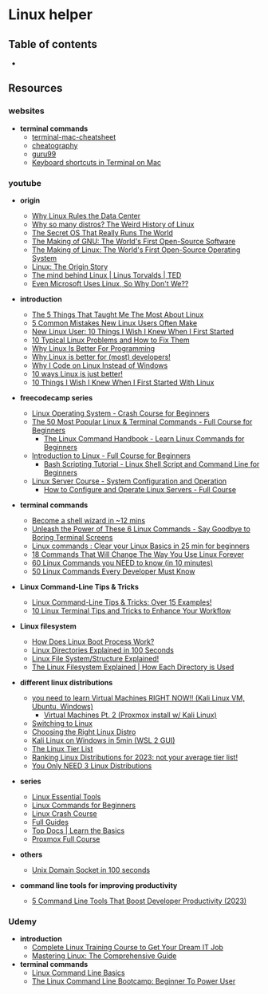 # Linux helper

## Table of contents
- 






## Resources

### websites
- **terminal commands**
  - [terminal-mac-cheatsheet](https://github.com/0nn0/terminal-mac-cheatsheet)
  - [cheatography](https://cheatography.com/davechild/cheat-sheets/linux-command-line/)
  - [guru99](https://www.guru99.com/linux-commands-cheat-sheet.html)
  - [Keyboard shortcuts in Terminal on Mac](https://support.apple.com/en-in/guide/terminal/trmlshtcts/mac)

### youtube
- **origin**
  - [Why Linux Rules the Data Center](https://www.youtube.com/watch?v=xDLBpe5gbUg)
  - [Why so many distros? The Weird History of Linux](https://www.youtube.com/watch?v=ShcR4Zfc6Dw)
  - [The Secret OS That Really Runs The World](https://www.youtube.com/watch?v=5Ll0G5yKJK0)
  - [The Making of GNU: The World's First Open-Source Software](https://www.youtube.com/watch?v=sQDvkd2wtxU)
  - [The Making of Linux: The World's First Open-Source Operating System](https://www.youtube.com/watch?v=E0Q9KnYSVLc)
  - [Linux: The Origin Story](https://www.youtube.com/watch?v=s7u7jBwIocU)
  - [The mind behind Linux | Linus Torvalds | TED](https://www.youtube.com/watch?v=o8NPllzkFhE)
  - [Even Microsoft Uses Linux, So Why Don't We??](https://www.youtube.com/watch?v=l5a9jEtP-vg)

- **introduction**
  - [The 5 Things That Taught Me The Most About Linux](https://www.youtube.com/watch?v=bdr_RvmOpkQ)
  - [5 Common Mistakes New Linux Users Often Make](https://www.youtube.com/watch?v=nY9dVJ2EnSk)
  - [New Linux User: 10 Things I Wish I Knew When I First Started](https://www.youtube.com/watch?v=HIJ6LixbcAY)
  - [10 Typical Linux Problems and How to Fix Them](https://www.youtube.com/watch?v=xsdFNpThetE)
  - [Why Linux Is Better For Programming](https://www.youtube.com/watch?v=otDOHt_Jges)
  - [Why Linux is better for (most) developers!](https://www.youtube.com/watch?v=E_C3pgc1Iho)
  - [Why I Code on Linux Instead of Windows](https://www.youtube.com/watch?v=HrYtwz0Xe2Q)
  - [10 ways Linux is just better!](https://www.youtube.com/watch?v=mAFMJ1LnQu8)
  - [10 Things I Wish I Knew When I First Started With Linux](https://www.youtube.com/watch?v=HIJ6LixbcAY)

- **freecodecamp series**
  - [Linux Operating System - Crash Course for Beginners](https://www.youtube.com/watch?v=ROjZy1WbCIA)
  - [The 50 Most Popular Linux & Terminal Commands - Full Course for Beginners](https://www.youtube.com/watch?v=ZtqBQ68cfJc)
    - [The Linux Command Handbook - Learn Linux Commands for Beginners](https://freecodecamp.org/news/the-linux-commands-handbook/)
  - [Introduction to Linux - Full Course for Beginners](https://www.youtube.com/watch?v=sWbUDq4S6Y8)
    - [Bash Scripting Tutorial - Linux Shell Script and Command Line for Beginners](https://www.freecodecamp.org/news/bash-scripting-tutorial-linux-shell-script-and-command-line-for-beginners/)
  - [Linux Server Course - System Configuration and Operation](https://www.youtube.com/watch?v=WMy3OzvBWc0)
    - [How to Configure and Operate Linux Servers - Full Course](https://www.freecodecamp.org/news/linux-server-course-system-configuration-and-operation/)
   
- **terminal commands**
  - [Become a shell wizard in ~12 mins](https://www.youtube.com/watch?v=IYZDIhfAUM0)
  - [Unleash the Power of These 6 Linux Commands - Say Goodbye to Boring Terminal Screens](https://www.youtube.com/watch?v=51DH87ecfF8)
  - [Linux commands : Clear your Linux Basics in 25 min for beginners](https://www.youtube.com/watch?v=BGjTboXjH28)
  - [18 Commands That Will Change The Way You Use Linux Forever](https://www.youtube.com/watch?v=AVXYq8aL47Q)
  - [60 Linux Commands you NEED to know (in 10 minutes)](https://www.youtube.com/watch?v=gd7BXuUQ91w)
  - [50 Linux Commands Every Developer Must Know](https://www.youtube.com/watch?v=l32UR9DcjLg)

- **Linux Command-Line Tips & Tricks**
  - [Linux Command-Line Tips & Tricks: Over 15 Examples!](https://www.youtube.com/watch?v=NsK7OPlK94U)
  - [10 Linux Terminal Tips and Tricks to Enhance Your Workflow](https://www.youtube.com/watch?v=nkvW0-bVXPc)

- **Linux filesystem**
  - [How Does Linux Boot Process Work?](https://www.youtube.com/watch?v=XpFsMB6FoOs)
  - [Linux Directories Explained in 100 Seconds](https://www.youtube.com/watch?v=42iQKuQodW4)
  - [Linux File System/Structure Explained!](https://www.youtube.com/watch?v=HbgzrKJvDRw)
  - [The Linux Filesystem Explained | How Each Directory is Used](https://www.youtube.com/watch?v=P0QZnAnsQ4c)

- **different linux distributions**
  - [you need to learn Virtual Machines RIGHT NOW!! (Kali Linux VM, Ubuntu, Windows)](https://www.youtube.com/watch?v=wX75Z-4MEoM)
  	- [Virtual Machines Pt. 2 (Proxmox install w/ Kali Linux)](https://www.youtube.com/watch?v=_u8qTN3cCnQ)
  - [Switching to Linux](https://www.youtube.com/watch?v=tB_oSFLQXVo)
  - [Choosing the Right Linux Distro](https://www.youtube.com/watch?v=dL05DoJ0qsQ)
  - [Kali Linux on Windows in 5min (WSL 2 GUI)](https://www.youtube.com/watch?v=AfVH54edAHU)
  - [The Linux Tier List](https://www.youtube.com/watch?v=KyADkmRVe0U)
  - [Ranking Linux Distributions for 2023: not your average tier list!](https://www.youtube.com/watch?v=d7-EhGIeGUs)
  - [You Only NEED 3 Linux Distributions](https://www.youtube.com/watch?v=t9e3NvTnCOA)

- **series**
  - [Linux Essential Tools](https://www.youtube.com/playlist?list=PLpwHBRQVCyJP8Ta47vIgvG1rilqsU8_Pm)
  - [Linux Commands for Beginners](https://www.youtube.com/playlist?list=PLT98CRl2KxKHaKA9-4_I38sLzK134p4GJ)
  - [Linux Crash Course](https://www.youtube.com/playlist?list=PLT98CRl2KxKHKd_tH3ssq0HPrThx2hESW)
  - [Full Guides](https://www.youtube.com/playlist?list=PLT98CRl2KxKFfumnJiR8FxBsbJepGgMoN)
  - [Top Docs | Learn the Basics](https://www.youtube.com/playlist?list=PLTnRtjQN5iebLpaJpCuuzVqXyPI_h5x_t)
  - [Proxmox Full Course](https://www.youtube.com/playlist?list=PLT98CRl2KxKHnlbYhtABg6cF50bYa8Ulo)
  

- **others**
  - [Unix Domain Socket in 100 seconds](https://www.youtube.com/watch?v=1UHaR54i3ak)

- **command line tools for improving productivity**
  - [5 Command Line Tools That Boost Developer Productivity (2023)](https://www.youtube.com/watch?v=6ivti-DfZng)

### Udemy
- **introduction**
  - [Complete Linux Training Course to Get Your Dream IT Job](https://www.udemy.com/course/complete-linux-training-course-to-get-your-dream-it-job)
  - [Mastering Linux: The Comprehensive Guide](https://www.udemy.com/course/mastering-linux)
- **terminal commands**
  - [Linux Command Line Basics](https://www.udemy.com/course/linux-command-line-volume1)
  - [The Linux Command Line Bootcamp: Beginner To Power User](https://udemy.com/course/the-linux-command-line-bootcamp/)
